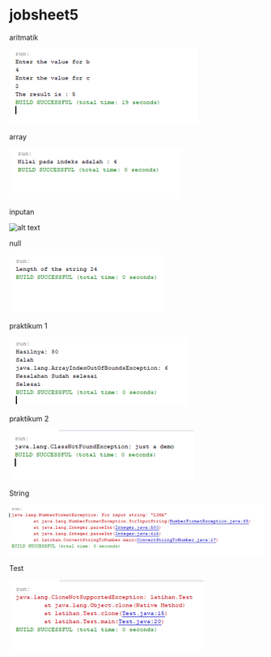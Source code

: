 # jobsheet5

aritmatik

![alt text](https://github.com/DikkyRahmadS/jobsheet5/blob/master/aritmatik.PNG )

array 

![alt text](https://github.com/DikkyRahmadS/jobsheet5/blob/master/array.PNG)

inputan 

![alt text](hhttps://github.com/DikkyRahmadS/jobsheet5/blob/master/input.PNG)

null

![alt text](https://github.com/DikkyRahmadS/jobsheet5/blob/master/null.PNG)

praktikum 1

![alt text](https://github.com/DikkyRahmadS/jobsheet5/blob/master/praktikum%201.PNG)

praktikum 2 

![alt text](https://github.com/DikkyRahmadS/jobsheet5/blob/master/praktikum%202.PNG)

String

![alt text](https://github.com/DikkyRahmadS/jobsheet5/blob/master/string.PNG)

Test

![alt text](https://github.com/DikkyRahmadS/jobsheet5/blob/master/test.PNG)

